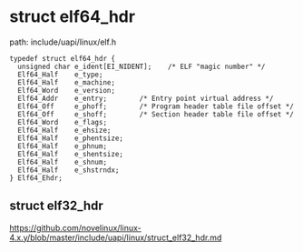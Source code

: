 struct elf64_hdr
========================================

path: include/uapi/linux/elf.h
```
typedef struct elf64_hdr {
  unsigned char e_ident[EI_NIDENT];    /* ELF "magic number" */
  Elf64_Half    e_type;
  Elf64_Half    e_machine;
  Elf64_Word    e_version;
  Elf64_Addr    e_entry;        /* Entry point virtual address */
  Elf64_Off     e_phoff;        /* Program header table file offset */
  Elf64_Off     e_shoff;        /* Section header table file offset */
  Elf64_Word    e_flags;
  Elf64_Half    e_ehsize;
  Elf64_Half    e_phentsize;
  Elf64_Half    e_phnum;
  Elf64_Half    e_shentsize;
  Elf64_Half    e_shnum;
  Elf64_Half    e_shstrndx;
} Elf64_Ehdr;
```

struct elf32_hdr
----------------------------------------

https://github.com/novelinux/linux-4.x.y/blob/master/include/uapi/linux/struct_elf32_hdr.md
